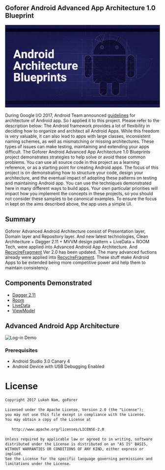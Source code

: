 ## Goforer Android Advanced App Architecture 1.0 Blueprint
<img src="https://github.com/Lukoh/CleanArchitecture_Example/blob/master/Architecture.png" alt="Log-in Demo" width="880" />

During Google I/O 2017, Android Team announced [guidelines](https://developer.android.com/topic/libraries/architecture/index.html) for architecture of Android app. So I applied it to this project. Please refer to the description below:
The Android framework provides a lot of flexibility in deciding how to organize and architect all Android Apps. While this freedom is very valuable, it can also lead to apps with large classes, inconsistent naming schemes, as well as mismatching or missing architectures. These types of issues can make testing, maintaining and extending your apps difficult.
The Goforer Android Advanced App Architecture 1.0 Blueprints project demonstrates strategies to help solve or avoid these common problems. 
You can use all source code in this project as a learning reference, or as a starting point for creating Android apps. The focus of this project is on demonstrating how to structure your code, design your architecture, and the eventual impact of adopting these patterns on testing and maintaining Android app. You can use the techniques demonstrated here in many different ways to build apps. Your own particular priorities will impact how you implement the concepts in these projects, so you should not consider these samples to be canonical examples. To ensure the focus in kept on the aims described above, the app uses a simple UI.
 
 
## Summary
Goforer Advanced Android Architecture consist of Presentation layer, Domain layer and Repository layer. And new latest technologies, Clean Architecture + Dagger 2.11 + MVVM design pattern + LiveData + ROOM Tech, were applied into Advanced Android App Architecture. And [RecyclreFragment](https://github.com/Lukoh/AndoridAppArch/blob/master/app/src/main/java/com/goforer/base/presentation/view/fragment/RecyclerFragment.java) Ver 2.0 has been updated. The many advanced fuctions already were applied into [RecyclreFragment](https://github.com/Lukoh/AndoridAppArch/blob/master/app/src/main/java/com/goforer/base/presentation/view/fragment/RecyclerFragment.java). These stuff make Android Apps to be extended being more competitive power and help them to maintain consistency.

## Components Demonstrated
- [Dagger 2.11](https://google.github.io/dagger/)
- [Room](https://developer.android.com/topic/libraries/architecture/room.html)
- [LiveData](https://developer.android.com/topic/libraries/architecture/livedata.html)
- [ViewModel](https://developer.android.com/topic/libraries/architecture/viewmodel.html)

## Advanced Android App Architecture
<img src="https://github.com/Lukoh/AppArch/blob/master/GoforerAppAchitecture.png" alt="Log-in Demo" width="880" />

### Prerequisites

- Android Studio 3.0 Canary 4
- Android Device with USB Debugging Enabled

# License
```
Copyright 2017 Lukoh Nam, goForer

Licensed under the Apache License, Version 2.0 (the "License");
you may not use this file except in compliance with the License.
You may obtain a copy of the License at

   http://www.apache.org/licenses/LICENSE-2.0

Unless required by applicable law or agreed to in writing, software
distributed under the License is distributed on an "AS IS" BASIS,
WITHOUT WARRANTIES OR CONDITIONS OF ANY KIND, either express or implied.
See the License for the specific language governing permissions and
limitations under the License.


 
